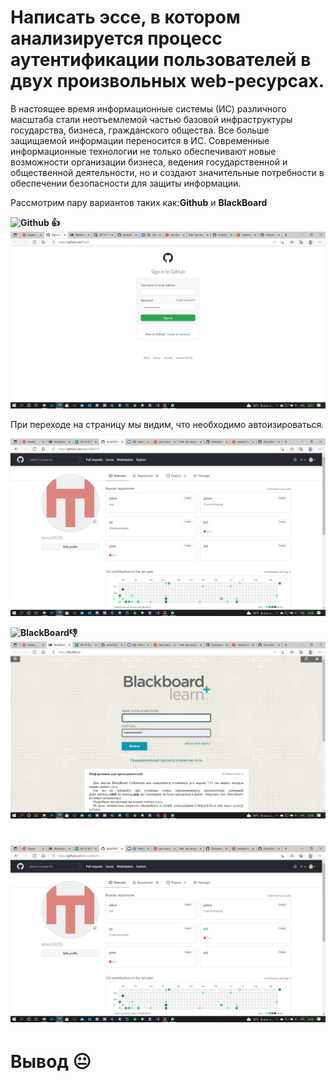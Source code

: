 #  Написать эссе, в котором анализируется процесс аутентификации пользователей в двух произвольных web-ресурсах.

В настоящее время информационные системы (ИС) различного масштаба стали неотъемлемой частью базовой инфраструктуры государства, бизнеса, гражданского общества. Все больше защищаемой информации переносится в ИС. Современные информационные технологии не только обеспечивают новые возможности организации бизнеса, ведения государственной и общественной деятельности, но и создают значительные потребности в обеспечении безопасности для защиты информации.

Рассмотрим пару вариантов таких как:**Github** и **BlackBoard**

**![Github]() :thumbsup:**
![Github](1git.jpg)

При переходе на страницу мы видим, что необходимо автоизироваться.

![Github](2git.jpg)


**![BlackBoard]():thumbsdown:**
![BlackBoard](1bleg.jpg)



![BlackBoard](2bleg.jpg)
===================
# Вывод :neutral_face:
